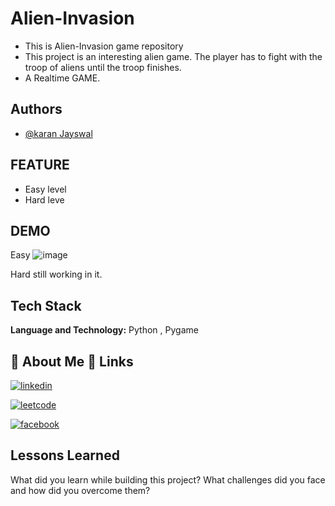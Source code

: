 # Alien-Invasion
- This is Alien-Invasion game  repository
- This project is an interesting alien game. The player has to fight with the troop of aliens until the troop finishes.
- A Realtime GAME. 

## Authors

- [@karan Jayswal](https://www.linkedin.com/in/karanjayswal353/)


## FEATURE
- Easy level
- Hard leve

## DEMO
Easy
![image](https://user-images.githubusercontent.com/62133961/203066579-2eb91cd0-aa06-4b60-ba97-2ac379c7ab4f.png)

Hard
still working in it.

## Tech Stack

**Language and Technology:**  Python , Pygame


##  🚀 About Me 🔗 Links

[![linkedin](https://img.shields.io/badge/linkedin-0A66C2?style=for-the-badge&logo=linkedin&logoColor=white)](https://www.linkedin.com/in/karan-jayswal-43ab42209/)

[![leetcode](https://img.shields.io/badge/LEetcode-000?style=for-the-badge&logo=leetcode&logoColor=white)](https://leetcode.com/karanjayswal353/)

[![facebook](https://img.shields.io/badge/FaceBook-1DA1F2?style=for-the-badge&logo=facebook&logoColor=white)](https://www.facebook.com/profile.php?id=100005476542310)

## Lessons Learned

What did you learn while building this project? What challenges did you face and how did you overcome them?

